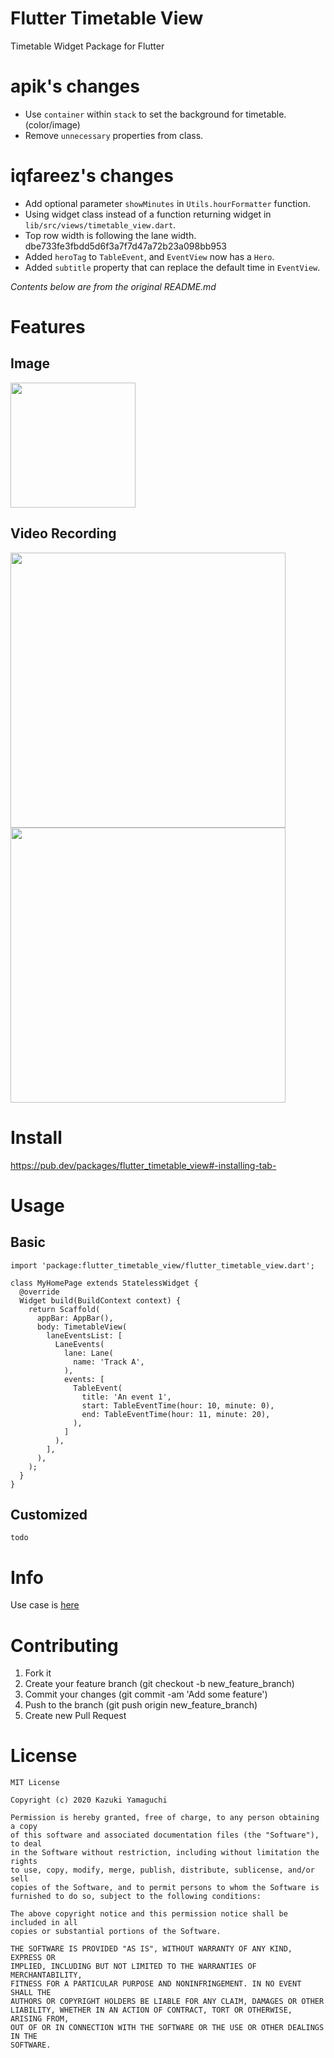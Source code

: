 # Flutter Timetable View

Timetable Widget Package for Flutter

# apik's changes

- Use `container` within `stack` to set the background for timetable. (color/image)
- Remove `unnecessary` properties from class.

# iqfareez's changes

- Add optional parameter `showMinutes` in `Utils.hourFormatter` function.
- Using widget class instead of a function returning widget in `lib/src/views/timetable_view.dart`.
- Top row width is following the lane width. dbe733fe3fbdd5d6f3a7f7d47a72b23a098bb953
- Added `heroTag` to `TableEvent`, and `EventView` now has a `Hero`.
- Added `subtitle` property that can replace the default time in `EventView`.

_Contents below are from the original README.md_

# Features

## Image

<img src="https://user-images.githubusercontent.com/12509392/75619419-dc877480-5bbe-11ea-88a3-330e0a03154e.png" width="200" />

## Video Recording

<img src="https://user-images.githubusercontent.com/12509392/75619433-f0cb7180-5bbe-11ea-8644-11d7277b2e29.gif" height="440" /> <img src="https://user-images.githubusercontent.com/12509392/75619441-0476d800-5bbf-11ea-854b-4e9ec653f551.gif" height="440" />

# Install

https://pub.dev/packages/flutter_timetable_view#-installing-tab-

# Usage

## Basic

```
import 'package:flutter_timetable_view/flutter_timetable_view.dart';

class MyHomePage extends StatelessWidget {
  @override
  Widget build(BuildContext context) {
    return Scaffold(
      appBar: AppBar(),
      body: TimetableView(
        laneEventsList: [
          LaneEvents(
            lane: Lane(
              name: 'Track A',
            ),
            events: [
              TableEvent(
                title: 'An event 1',
                start: TableEventTime(hour: 10, minute: 0),
                end: TableEventTime(hour: 11, minute: 20),
              ),
            ]
          ),
        ],
      ),
    );
  }
}
```

## Customized

```
todo
```

# Info

Use case is [here](https://github.com/yamarkz/unofficial_conference_app_2020)

# Contributing

1. Fork it
2. Create your feature branch (git checkout -b new_feature_branch)
3. Commit your changes (git commit -am 'Add some feature')
4. Push to the branch (git push origin new_feature_branch)
5. Create new Pull Request

# License

```
MIT License

Copyright (c) 2020 Kazuki Yamaguchi

Permission is hereby granted, free of charge, to any person obtaining a copy
of this software and associated documentation files (the "Software"), to deal
in the Software without restriction, including without limitation the rights
to use, copy, modify, merge, publish, distribute, sublicense, and/or sell
copies of the Software, and to permit persons to whom the Software is
furnished to do so, subject to the following conditions:

The above copyright notice and this permission notice shall be included in all
copies or substantial portions of the Software.

THE SOFTWARE IS PROVIDED "AS IS", WITHOUT WARRANTY OF ANY KIND, EXPRESS OR
IMPLIED, INCLUDING BUT NOT LIMITED TO THE WARRANTIES OF MERCHANTABILITY,
FITNESS FOR A PARTICULAR PURPOSE AND NONINFRINGEMENT. IN NO EVENT SHALL THE
AUTHORS OR COPYRIGHT HOLDERS BE LIABLE FOR ANY CLAIM, DAMAGES OR OTHER
LIABILITY, WHETHER IN AN ACTION OF CONTRACT, TORT OR OTHERWISE, ARISING FROM,
OUT OF OR IN CONNECTION WITH THE SOFTWARE OR THE USE OR OTHER DEALINGS IN THE
SOFTWARE.
```
